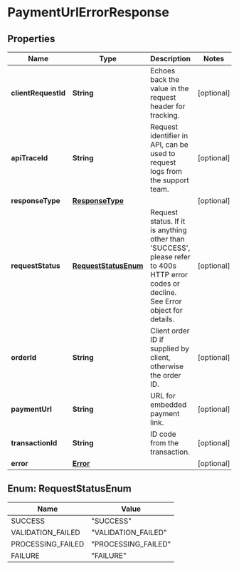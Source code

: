 

# PaymentUrlErrorResponse

## Properties

Name | Type | Description | Notes
------------ | ------------- | ------------- | -------------
**clientRequestId** | **String** | Echoes back the value in the request header for tracking. |  [optional]
**apiTraceId** | **String** | Request identifier in API, can be used to request logs from the support team. |  [optional]
**responseType** | [**ResponseType**](ResponseType.md) |  |  [optional]
**requestStatus** | [**RequestStatusEnum**](#RequestStatusEnum) | Request status. If it is anything other than &#39;SUCCESS&#39;, please refer to 400s HTTP error codes or decline. See Error object for details. |  [optional]
**orderId** | **String** | Client order ID if supplied by client, otherwise the order ID. |  [optional]
**paymentUrl** | **String** | URL for embedded payment link. |  [optional]
**transactionId** | **String** | ID code from the transaction. |  [optional]
**error** | [**Error**](Error.md) |  |  [optional]



## Enum: RequestStatusEnum

Name | Value
---- | -----
SUCCESS | &quot;SUCCESS&quot;
VALIDATION_FAILED | &quot;VALIDATION_FAILED&quot;
PROCESSING_FAILED | &quot;PROCESSING_FAILED&quot;
FAILURE | &quot;FAILURE&quot;



